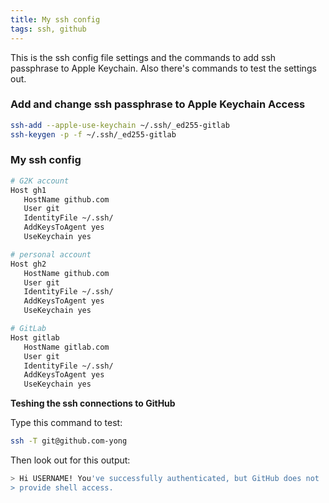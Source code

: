 ```yaml
---
title: My ssh config
tags: ssh, github
---
```

This is the ssh config file settings and the commands to add ssh passphrase to Apple Keychain. 
Also there's commands to test the settings out.

<!--more-->

### Add and change ssh passphrase to Apple Keychain Access
```bash
ssh-add --apple-use-keychain ~/.ssh/_ed255-gitlab
ssh-keygen -p -f ~/.ssh/_ed255-gitlab
```

### My ssh config
```bash
# G2K account
Host gh1
   HostName github.com
   User git
   IdentityFile ~/.ssh/
   AddKeysToAgent yes
   UseKeychain yes

# personal account
Host gh2
   HostName github.com
   User git
   IdentityFile ~/.ssh/
   AddKeysToAgent yes
   UseKeychain yes

# GitLab
Host gitlab
   HostName gitlab.com
   User git
   IdentityFile ~/.ssh/
   AddKeysToAgent yes
   UseKeychain yes
```


**Teshing the ssh connections to GitHub**

Type this command to test:
``` bash
ssh -T git@github.com-yong
```
Then look out for this output:
``` bash
> Hi USERNAME! You've successfully authenticated, but GitHub does not
> provide shell access.
```


